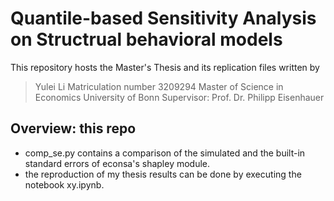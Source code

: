 # Quantile-based Sensitivity Analysis on Structrual behavioral models

This repository hosts the Master's Thesis and its replication files written by

> Yulei Li
> Matriculation number 3209294
> Master of Science in Economics
> University of Bonn
> Supervisor: Prof. Dr. Philipp Eisenhauer

## Overview: this repo

* comp_se.py contains a comparison of the simulated and the built-in standard errors of econsa's shapley module.
* the reproduction of my thesis results can be done by executing the notebook xy.ipynb.


